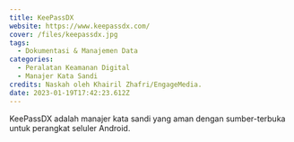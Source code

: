 ```yaml
---
title: KeePassDX
website: https://www.keepassdx.com/
cover: /files/keepassdx.jpg
tags:
  - Dokumentasi & Manajemen Data
categories:
  - Peralatan Keamanan Digital
  - Manajer Kata Sandi
credits: Naskah oleh Khairil Zhafri/EngageMedia.
date: 2023-01-19T17:42:23.612Z
---
```

KeePassDX adalah manajer kata sandi yang aman dengan sumber-terbuka untuk perangkat seluler Android.